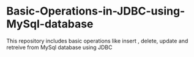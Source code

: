 # Basic-Operations-in-JDBC-using-MySql-database
This repository includes basic operations like insert , delete, update and retreive from MySql database using JDBC
